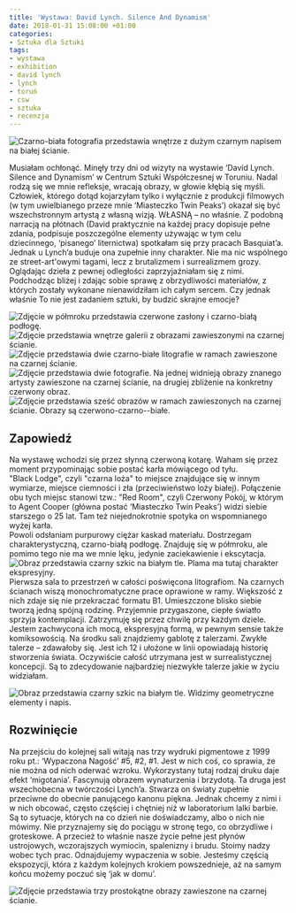 ```yaml
---
title: 'Wystawa: David Lynch. Silence And Dynamism'
date: 2018-01-31 15:08:00 +01:00
categories:
- Sztuka dla Sztuki
tags:
- wystawa
- exhibition
- david lynch
- lynch
- toruń
- csw
- sztuka
- recenzja
---
```


![Czarno-biała fotografia przedstawia wnętrze z dużym czarnym napisem na białej ścianie.](https://assets1.ello.co/uploads/asset/attachment/7022117/ello-optimized-fdb62922.jpg)

<olela-narrative>
Musiałam ochłonąć. Minęły trzy dni od wizyty na wystawie ‘David Lynch. Silence and Dynamism’ w Centrum Sztuki Współczesnej w Toruniu. Nadal rodzą się we mnie refleksje, wracają obrazy, w głowie kłębią się myśli. Człowiek, którego dotąd kojarzyłam tylko i wyłącznie z produkcji filmowych (w tym uwielbianego przeze mnie ‘Miasteczko Twin Peaks’) okazał się być wszechstronnym artystą z własną wizją. WŁASNĄ – no właśnie. Z podobną narracją na płótnach (David praktycznie na każdej pracy dopisuje pełne zdania, podpisuje poszczególne elementy używając w tym celu dziecinnego, ‘pisanego’ liternictwa) spotkałam się przy pracach Basquiat’a. Jednak u Lynch’a buduje ona zupełnie inny charakter. Nie ma nic wspólnego ze street-art'owymi tagami, lecz z brutalizmem i surrealizmem grozy. Oglądając dzieła z pewnej odległości zaprzyjaźniałam się z nimi. Podchodząc bliżej i zdając sobie sprawę z obrzydliwości materiałów, z których zostały wykonane nienawidziłam ich całym sercem. Czy jednak właśnie To nie jest zadaniem sztuki, by budzić skrajne emocje?
</olela-narrative>

![Zdjęcie w półmroku przedstawia czerwone zasłony i czarno-białą podłogę.](https://assets0.ello.co/uploads/asset/attachment/7022198/ello-optimized-62e544a2.jpg)
![Zdjęcie przedstawia wnętrze galerii z obrazami zawieszonymi na czarnej ścianie.](https://assets1.ello.co/uploads/asset/attachment/7022148/ello-optimized-e847845e.jpg)
![Zdjęcie przedstawia dwie czarno-białe litografie w ramach zawieszone na czarnej ścianie.](https://assets2.ello.co/uploads/asset/attachment/7022153/ello-optimized-1b6c282e.jpg)
![Zdjęcie przedstawia dwie fotografie. Na jednej widnieją obrazy znanego artysty zawieszone na czarnej ścianie, na drugiej zbliżenie na konkretny czerwony obraz.](https://assets0.ello.co/uploads/asset/attachment/7022138/ello-optimized-6c9eb791.jpg)
![Zdjęcie przedstawia sześć obrazów w ramach zawieszonych na czarnej ścianie. Obrazy są czerwono-czarno--białe.](https://assets0.ello.co/uploads/asset/attachment/7022136/ello-optimized-66ce9e3b.jpg)

## Zapowiedź

Na wystawę wchodzi się przez słynną czerwoną kotarę. Waham się przez moment przypominając sobie postać karła mówiącego od tyłu.</br> 
"Black Lodge", czyli "czarna loża" to miejsce znajdujące się w innym wymiarze, miejsce ciemności i zła (przeciwieństwo loży białej). Połączenie obu tych miejsc stanowi tzw.: "Red Room", czyli Czerwony Pokój, w którym to Agent Cooper (główna postać ‘Miasteczko Twin Peaks’) widzi siebie starszego o 25 lat. Tam też niejednokrotnie spotyka on wspomnianego wyżej karła.</br>
Powoli odsłaniam purpurowy ciężar kaskad materiału. Dostrzegam charakterystyczną, czarno-białą podłogę. Znajduję się w półmroku, ale pomimo tego nie ma we mnie lęku, jedynie zaciekawienie i ekscytacja.
![Obraz przedstawia czarny szkic na białym tle. Plama ma tutaj charakter ekspresyjny.](https://assets2.ello.co/uploads/asset/attachment/7022120/ello-optimized-eee79b4c.jpg)
Pierwsza sala to przestrzeń w całości poświęcona litografiom. Na czarnych ścianach wiszą monochromatyczne prace oprawione w ramy. Większość z nich zdaje się nie przekraczać formatu B1. Umieszczone blisko siebie tworzą jedną spójną rodzinę. Przyjemnie przygaszone, ciepłe światło sprzyja kontemplacji. Zatrzymuję się przez chwilę przy każdym dziele. Jestem zachwycona ich mocą, ekspresyjną formą, w pewnym sensie także komiksowością. Na środku sali znajdziemy gablotę z talerzami. Zwykłe talerze – zdawałoby się. Jest ich 12 i ułożone w linii opowiadają historię stworzenia świata. Oczywiście całość utrzymana jest w surrealistycznej koncepcji. Są to zdecydowanie najbardziej niezwykłe talerze jakie w życiu widziałam.

![Obraz przedstawia czarny szkic na białym tle. Widzimy geometryczne elementy i napis.](https://assets2.ello.co/uploads/asset/attachment/7022200/ello-optimized-04a2a1b4.jpg)

## Rozwinięcie

Na przejściu do kolejnej sali witają nas trzy wydruki pigmentowe z 1999 roku pt.: ‘Wypaczona Nagość’ #5, #2, #1. Jest w nich coś, co sprawia, że nie można od nich oderwać wzroku. Wykorzystany tutaj rodzaj druku daje efekt ‘migotania’. Fascynują obrazem wynaturzenia i brzydotą. 
Ta druga jest wszechobecna w twórczości Lynch’a. Stwarza on światy zupełnie przeciwne do obecnie panującego kanonu piękna. Jednak chcemy z nimi i w nich obcować, często częściej i chętniej niż w laboratorium lalki barbie. Są to sytuacje, których na co dzień nie doświadczamy, albo o nich nie mówimy. Nie przyznajemy się do pociągu w stronę tego, co obrzydliwe i groteskowe. A przecież to właśnie nasze życie pełne jest płynów ustrojowych, wczorajszych wymiocin, spalenizny i brudu. Stoimy nadzy wobec tych prac. Odnajdujemy wypaczenia w sobie. Jesteśmy częścią ekspozycji, która z każdym kolejnych krokiem powszednieje, aż na samym końcu możemy poczuć się ‘jak w domu’. 

![Zdjęcie przedstawia trzy prostokątne obrazy zawieszone na czarnej ścianie.](https://assets1.ello.co/uploads/asset/attachment/7022131/ello-optimized-93741387.jpg)

